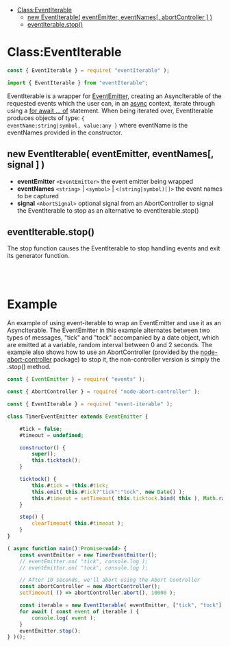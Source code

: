 - [Class:EventIterable](#classeventiterable)
  - [new EventIterable( eventEmitter, eventNames[, abortController ] )](#new-eventiterable-eventemitter-eventnames-abortcontroller)
  - [eventIterable.stop()](#eventiterablestop)

# Class:EventIterable

```javascript
const { EventIterable } = require( "eventIterable" );
```
```javascript
import { EventIterable } from "eventIterable";
```

EventIterable is a wrapper for [EventEmitter](https://nodejs.org/api/events.html#class-eventemitter), creating an AsyncIterable of the requested events which the user can, in an [async](https://developer.mozilla.org/en-US/docs/Web/JavaScript/Reference/Statements/async_function) context, iterate through using a [for await ... of](https://developer.mozilla.org/en-US/docs/Web/JavaScript/Reference/Statements/for-await...of) statement.  When being iterated over, EventIterable produces objects of type: <code language="typescript">{ eventName:string|symbol, value:any }</code> where eventName is the eventNames provided in the constructor.

## new EventIterable( eventEmitter, eventNames[, signal ] )
- **eventEmitter** <code>&lt;EventEmitter&gt;</code> the event emitter being wrapped
- **eventNames** <code>&lt;string&gt;</code> | <code>&lt;symbol&gt;</code> | <code>&lt;(string|symbol)[]&gt;</code> the event names to be captured
- **signal** <code>&lt;AbortSignal&gt;</code> optional signal from an AbortController to signal the EventIterable to stop as an alternative to eventIterable.stop()


## eventIterable.stop()
The stop function causes the EventIterable to stop handling events and exit its generator function.

<br />
<br />

# Example

An example of using event-iterable to wrap an EventEmitter and use it as an AsyncIterable.  The EventEmitter in this example alternates between two types of messages, "tick" and "tock" accompanied by a date object, which are emitted at a variable, random interval between 0 and 2 seconds.  The example also shows how to use an AbortController (provided by the [node-abort-controller](https://www.npmjs.com/package/node-abort-controller) package) to stop it, the non-controller version is simply the .stop() method.

```javascript
const { EventEmitter } = require( "events" );

const { AbortController } = require( "node-abort-controller" );

const { EventIterable } = require( "event-iterable" );

class TimerEventEmitter extends EventEmitter {

    #tick = false;
    #timeout = undefined;

    constructor() {
        super();
        this.ticktock();
    }

    ticktock() {
        this.#tick = !this.#tick;
        this.emit( this.#tick?"tick":"tock", new Date() );
        this.#timeout = setTimeout( this.ticktock.bind( this ), Math.random()*2000 );
    }

    stop() {
        clearTimeout( this.#timeout );
    }
}

( async function main():Promise<void> {
    const eventEmitter = new TimerEventEmitter();
    // eventEmitter.on( "tick", console.log );
    // eventEmitter.on( "tock", console.log );

    // After 10 seconds, we'll abort using the Abort Controller
    const abortController = new AbortController();
    setTimeout( () => abortController.abort(), 10000 );

    const iterable = new EventIterable( eventEmitter, ["tick", "tock"], abortController.signal );
    for await ( const event of iterable ) {
        console.log( event );
    }
    eventEmitter.stop();
} )();
```